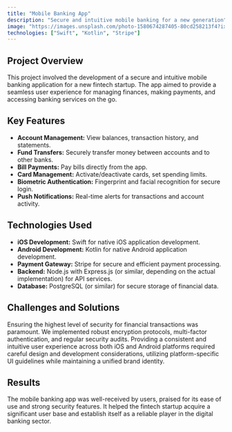 ```yaml
---
title: "Mobile Banking App"
description: "Secure and intuitive mobile banking for a new generation"
image: "https://images.unsplash.com/photo-1580674287405-80cd258213f4?ixlib=rb-4.0.3&ixid=M3wxMjA3fDB8MHxwaG90by1wYWdlfHx8fGVufDB8fHx8fA%3D%3D&auto=format&fit=crop&w=1470&q=80"
technologies: ["Swift", "Kotlin", "Stripe"]
---
```


## Project Overview

This project involved the development of a secure and intuitive mobile banking application for a new fintech startup. The app aimed to provide a seamless user experience for managing finances, making payments, and accessing banking services on the go.

## Key Features

*   **Account Management:** View balances, transaction history, and statements.
*   **Fund Transfers:** Securely transfer money between accounts and to other banks.
*   **Bill Payments:** Pay bills directly from the app.
*   **Card Management:** Activate/deactivate cards, set spending limits.
*   **Biometric Authentication:** Fingerprint and facial recognition for secure login.
*   **Push Notifications:** Real-time alerts for transactions and account activity.

## Technologies Used

*   **iOS Development:** Swift for native iOS application development.
*   **Android Development:** Kotlin for native Android application development.
*   **Payment Gateway:** Stripe for secure and efficient payment processing.
*   **Backend:** Node.js with Express.js (or similar, depending on the actual implementation) for API services.
*   **Database:** PostgreSQL (or similar) for secure storage of financial data.

## Challenges and Solutions

Ensuring the highest level of security for financial transactions was paramount. We implemented robust encryption protocols, multi-factor authentication, and regular security audits. Providing a consistent and intuitive user experience across both iOS and Android platforms required careful design and development considerations, utilizing platform-specific UI guidelines while maintaining a unified brand identity.

## Results

The mobile banking app was well-received by users, praised for its ease of use and strong security features. It helped the fintech startup acquire a significant user base and establish itself as a reliable player in the digital banking sector.
